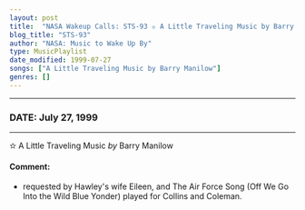```yaml
---
layout: post
title:  "NASA Wakeup Calls: STS-93 ✫ A Little Traveling Music by Barry Manilow ✺ July 27, 1999"
blog_title: "STS-93"
author: "NASA: Music to Wake Up By"
type: MusicPlaylist
date_modified: 1999-07-27
songs: ["A Little Traveling Music by Barry Manilow"]
genres: []
---
```


----
### DATE: July 27, 1999
----
✫ A Little Traveling Music *by* Barry Manilow  

#### Comment:
* requested by Hawley's wife Eileen, and The Air Force Song (Off We Go Into the Wild Blue Yonder) played for Collins and Coleman.



<br/>
<center>
	<a target="_blank"
	   href="https://twitter.com/intent/tweet?hashtags=Space,NASA,Playlist,NASAWakeupCalls,SpaceProgram&text=🚀 {{ page.author}}, '{{ page.songs.first }}' {{ page.title }}, {{ site.url }}{{ page.url }}&via=nasawakeupcalls"><i class="fab fa-twitter" title="Tweet this page" alt="Tweet this page" style="font-size: 1.3em;"></i></a>
	&nbsp; 	<i class="fas fa-user-astronaut" style="font-size: 1.5em;"></i> &nbsp;
    <a id="custom_amazon_link"
       type="amzn" search="#"
       category="popular music">
    <i class="fab fa-amazon" style="font-size: 1.3em;"></i></a>
</center>

<!-- Randomly resolve an individual entry from a song array -->
<script src="/assets/javascript/seedrandom.min.js"></script>
<script>
  var wake_me_up = ["A Little Traveling Music by Barry Manilow"];
  var prng = new Math.seedrandom();
  function randomSong() {
    song = wake_me_up[Math.floor(Math.random() * wake_me_up.length)];
    var amazon_link = document.getElementById("custom_amazon_link");
    amazon_link.setAttribute("search", song);
  }
  window.onload = randomSong();
</script>
